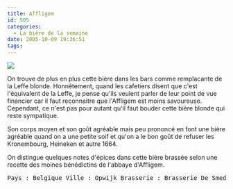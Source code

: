 ```yaml
---
title: Affligem
id: 505
categories:
  - La bière de la semaine
date: 2005-10-09 19:36:51
tags:
---
```


![](/images/biere_de_la_semaine/affligem.jpg)

On trouve de plus en plus cette bière dans les bars comme remplacante de la Leffe blonde. Honnêtement, quand les cafetiers disent que c'est l'équivalent de la Leffe, je pense qu'ils veulent parler de leur point de vue financier car il faut reconnaitre que l'Affligem est moins savoureuse. Cependant, ce n'est pas pour autant qu'il faut bouder cette bière blonde qui reste sympatique.

Son corps moyen et son goût agréable mais peu prononcé en font une bière agréable quand on a une petite soif et qu'on a le bon goût de refuser les Kronembourg, Heineken et autre 1664.

On distingue quelques notes d'épices dans cette bière brassée selon une recette des moines bénédictins de l'abbaye d'Affligem.
 <pre>Pays : Belgique Ville : Opwijk Brasserie : Brasserie De Smedt Type : Bière spéciale Taux d'alcool : 7% Fermentation : Haute</pre>
